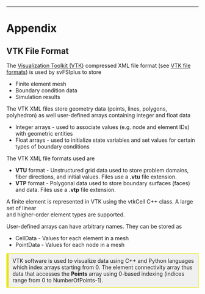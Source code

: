 <br>
<hr class="rounded">

<h1> Appendix </h1> 

<!-- =================================================================== -->
<!-- ========================== VTK File Format ======================== -->
<!-- =================================================================== -->

<h2 id="appendix_vtk_file_format"> VTK File Format </h2> 
The <a href="https://docs.vtk.org/en/latest/"> Visualization Toolkit (VTK)</a> compressed XML file format
(see <a href="https://docs.vtk.org/en/latest/design_documents/VTKFileFormats.html"> VTK file formats</a>)
is used by svFSIplus to store
<br>
<ul style="list-style-type:disc;">
<li> Finite element mesh </i>
<li> Boundary condition data </i>
<li> Simulation results </i>
</ul>

The VTK XML files store geometry data (points, lines, polygons, polyhedron) as well user-defined arrays
containing integer and float data

<ul style="list-style-type:disc;">
<li> Integer arrays - used to associate values (e.g. node and element IDs) with geometric entities </i>
<li> Float arrays - used to initialize state variables and set values for certain types of boundary conditions </i>
</ul>

The VTK XML file formats used are
<ul style="list-style-type:disc;">
<li> <strong>VTU</strong> format - Unstructured grid data used to store problem domains, fiber directions, and initial values. Files use a <strong>.vtu</strong> file extension. </li> 
<li> <strong>VTP</strong> format - Polygonal data used to store boundary surfaces (faces) and data. Files use a <strong>.vtp</strong> file extension.</li> 
</ul> 

A finite element is represented in VTK using the vtkCell C++ class. A large set of linear  
and higher-order element types are supported.

User-defined arrays can have arbitrary names. They can be stored as 
<ul style="list-style-type:disc;">
<li> CellData - Values for each element in a mesh </li> 
<li> PointData - Values for each node in a mesh </li> 
</ul>

<div style="background-color: #F0F0F0; padding: 10px; border: 1px solid #e6e600; border-left: 6px solid #e6e600">
VTK software is used to visualize data using C++ and Python languages which index arrays starting from 0.
The element connectivity array thus data that accesses the <strong>Points</strong> array using 0-based indexing
(indices range from 0 to NumberOfPoints-1).
</div>

